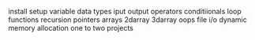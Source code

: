 install setup
variable
data types 
iput output
operators
conditiionals
loop
functions
recursion
pointers
arrays 2darray 3darray
oops
file i/o
dynamic memory allocation
one to two projects
